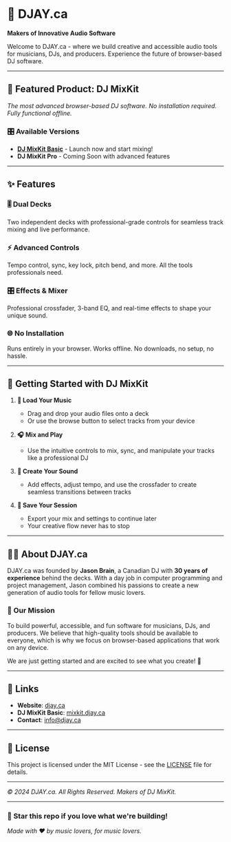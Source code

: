 # 🎵 DJAY.ca

**Makers of Innovative Audio Software**

Welcome to DJAY.ca - where we build creative and accessible audio tools for musicians, DJs, and producers. Experience the future of browser-based DJ software.

---

## 🚀 Featured Product: **DJ MixKit**

*The most advanced browser-based DJ software. No installation required. Fully functional offline.*

### 🎛️ Available Versions

- **[DJ MixKit Basic](https://mixkit.djay.ca)** - Launch now and start mixing!
- **DJ MixKit Pro** - Coming Soon with advanced features

---

## ✨ Features

### 🎚️ **Dual Decks**
Two independent decks with professional-grade controls for seamless track mixing and live performance.

### ⚡ **Advanced Controls**
Tempo control, sync, key lock, pitch bend, and more. All the tools professionals need.

### 🎛️ **Effects & Mixer**
Professional crossfader, 3-band EQ, and real-time effects to shape your unique sound.

### 🌐 **No Installation**
Runs entirely in your browser. Works offline. No downloads, no setup, no hassle.

---

## 🎯 Getting Started with DJ MixKit

1. **🎵 Load Your Music**
   - Drag and drop your audio files onto a deck
   - Or use the browse button to select tracks from your device

2. **🎧 Mix and Play**
   - Use the intuitive controls to mix, sync, and manipulate your tracks like a professional DJ

3. **🎨 Create Your Sound**
   - Add effects, adjust tempo, and use the crossfader to create seamless transitions between tracks

4. **💾 Save Your Session**
   - Export your mix and settings to continue later
   - Your creative flow never has to stop

---

## 👨‍💻 About DJAY.ca

DJAY.ca was founded by **Jason Brain**, a Canadian DJ with **30 years of experience** behind the decks. With a day job in computer programming and project management, Jason combined his passions to create a new generation of audio tools for fellow music lovers.

### 🎯 Our Mission
To build powerful, accessible, and fun software for musicians, DJs, and producers. We believe that high-quality tools should be available to everyone, which is why we focus on browser-based applications that work on any device.

We are just getting started and are excited to see what you create! 🚀

---

## 🔗 Links

- **Website**: [djay.ca](https://djay.ca)
- **DJ MixKit Basic**: [mixkit.djay.ca](https://mixkit.djay.ca)
- **Contact**: [info@djay.ca](mailto:info@djay.ca)

---

## 📄 License

This project is licensed under the MIT License - see the [LICENSE](LICENSE) file for details.

---

*© 2024 DJAY.ca. All Rights Reserved. Makers of DJ MixKit.*

---

### 🌟 Star this repo if you love what we're building!

*Made with ❤️ by music lovers, for music lovers.*
